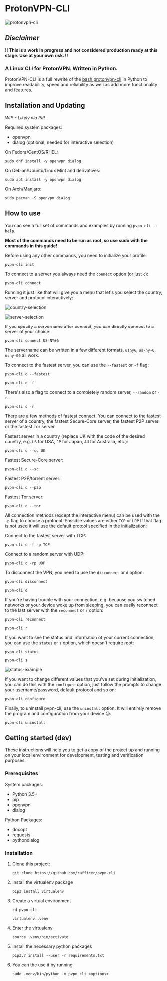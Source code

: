 # ProtonVPN-CLI

![protonvpn-cli](https://i.imgur.com/tDrwkX5l.png)

## *Disclaimer*

**!! This is a work in progress and not considered production ready at this stage. Use at your own risk. !!**

### A Linux CLI for ProtonVPN. Written in Python.

ProtonVPN-CLI is a full rewrite of the [bash protonvpn-cli](https://github.com/ProtonVPN/protonvpn-cli/blob/master/protonvpn-cli.sh) in Python to improve readability, speed and reliability as well as add more functionality and features.

## Installation and Updating

*WIP - Likely via PIP*

Required system packages:

* openvpn
* dialog (optional, needed for interactive selection)

On Fedora/CentOS/RHEL:

`sudo dnf install -y openvpn dialog`

On Debian/Ubuntu/Linux Mint and derivatives:

`sudo apt install -y openvpn dialog`

On Arch/Manjaro:

`sudo pacman -S openvpn dialog`

## How to use

You can see a full set of commands and examples by running `pvpn-cli --help`.

**Most of the commands need to be run as root, so use sudo with the commands in this guide!**

Before using any other commands, you need to initialize your profile:

`pvpn-cli init`

To connect to a server you always need the `connect` option (or just `c`):

`pvpn-cli connect`

Running it just like that will give you a menu that let's you select the country, server and protocol interactively:

![country-selection](https://i.imgur.com/7WGmwbN.png)

![server-selection](https://i.imgur.com/jbXP43z.png)

If you specify a servername after connect, you can directly connect to a server of your choice:

`pvpn-cli connect US-NY#6`

The servername can be written in a few different formats. `usny6`, `us-ny-6`, `usny-06` all work.

To connect to the fastest server, you can use the `--fastest` or `-f` flag:

`pvpn-cli c --fastest`

`pvpn-cli c -f`

There's also a flag to connect to a completely random server, `--random` or `-r`:

`pvpn-cli c -r`

There are a few methods of fastest connect. You can connect to the fastest server of a country, the fastest Secure-Core server, the fastest P2P server or the fastest Tor server.

Fastest server in a country (replace UK with the code of the desired country, e.g. `US` for USA, `JP` for Japan, `AU` for Australia, etc.):

`pvpn-cli c --cc UK`

Fastest Secure-Core server:

`pvpn-cli c --sc`

Fastest P2P/torrent server:

`pvpn-cli c --p2p`

Fastest Tor server:

`pvpn-cli c --tor`

All connection methods (except the interactive menu) can be used with the `-p` flag to choose a protocol. Possible values are either `TCP` or `UDP` If that flag is not used it will use the default protcol specified in the initialization:

Connect to the fastest server with TCP:

`pvpn-cli c -f -p TCP`

Connect to a random server with UDP:

`pvpn-cli c -rp UDP`

To disconnect the VPN, you need to use the `disconnect` or `d` option:

`pvpn-cli disconnect`

`pvpn-cli d`

If you're having trouble with your connection, e.g. because you switched networks or your device woke up from sleeping, you can easily reconnect to the last server with the `reconnect` or `r` option:

`pvpn-cli reconnect`

`pvpn-cli r`

If you want to see the status and information of your current connection, you can use the `status` or `s` option, which doesn't require root:

`pvpn-cli status`

`pvpn-cli s`

![status-example](https://i.imgur.com/RBUG2C3.png)

If you want to change different values that you've set during initialization, you can do this with the `configure` option, just follow the prompts to change your username/password, default protocol and so on:

`pvpn-cli configure`

Finally, to uninstall pvpn-cli, use the `uninstall` option. It will entirely remove the program and configuration from your device 😔:

`pvpn-cli uninstall`


## Getting started (dev)

These instructions will help you to get a copy of the project up and running on your local environment for development, testing and verification purposes.

### Prerequisites

System packages:

* Python 3.5+
* pip
* openvpn
* dialog

Python Packages:

* docopt
* requests
* pythondialog

### Installation

1. Clone this project:

    `git clone https://github.com/rafficer/pvpn-cli`

2. Install the virtualenv package

    `pip3 install virtualenv`

3. Create a virtual environment

    `cd pvpn-cli`
    
    `virtualenv .venv`

4. Enter the virtualenv

    `source .venv/bin/activate`

5. Install the necessary python packages

    `pip3.7 install --user -r requirements.txt`

6. You can the use it by running
    
    `sudo .venv/bin/python -m pvpn_cli <options>`
